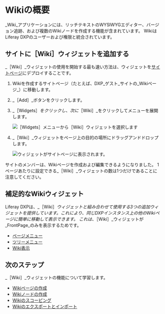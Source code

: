 # Wikiの概要

_Wiki_アプリケーションには、リッチテキストのWYSIWYGエディター、バージョン追跡、および複数のWikiノードを作成する機能が含まれています。 WikiはLiferay DXPのユーザーおよび権限と統合されています。

## サイトに［Wiki］ウィジェットを追加する

_［Wiki］_ウィジェットの使用を開始する最も速い方法は、ウィジェットを[サイトページ](../../site-building/creating-pages/understanding-pages/understanding-pages.md)にデプロイすることです。

1. Wikiを作成するサイトページ（たとえば、DXP_ゲスト_サイトの_Wikiページ_）に移動します。
1. _［Add］_ボタンをクリックします。
1. _［Widgets］_をクリックし、次に_［Wiki］_をクリックしてメニューを展開します。

    ![［Widgets］メニューから［Wiki］ウィジェットを選択します](./getting-started-with-wikis/images/01.png)

1. _［Wiki］_ウィジェットをページ上の目的の場所にドラッグアンドドロップします。

    ![ウィジェットがサイトページに表示されます。](./getting-started-with-wikis/images/02.png)

サイトのメンバーは、Wikiページを作成および編集できるようになりました。 1ページあたりに設定できる_［Wiki］_ウィジェットの数は1つだけであることに注意してください。

## 補足的なWikiウィジェット

Liferay DXPは、_［Wiki］_ウィジェットと組み合わせて使用する3つの追加ウィジェットを提供しています。これにより、同じDXPインスタンス上の他のWikiページに簡単に移動して表示できます。 これは、_［Wiki］_ウィジェットが_FrontPage_のみを表示するためです。

* [ページメニュー](./using-the-page-menu-widget.md)
* [ツリーメニュー](./using-the-tree-menu-widget.md)
* [Wiki表示](./using-the-wiki-display-widget.md)

## 次のステップ

_［Wiki］_ウィジェットの機能について学習します。

* [Wikiページの作成](./creating-wiki-pages.md)
* [Wikiノードの作成](./creating-a-node.md)
* [Wikiのスコーピング](./scoping-your-wikis.md)
* [Wikiのエクスポートとインポート](./exporting-and-importing-a-wiki.md)
